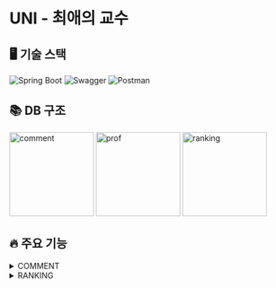 # UNI - 최애의 교수

## 🖥️ 기술 스택
![Spring Boot](https://img.shields.io/badge/springboot-6DB33F?style=for-the-badge&logo=springboot&logoColor=white) ![Swagger](https://img.shields.io/badge/swagger-85EA2D?style=for-the-badge&logo=swagger&logoColor=white) ![Postman](https://img.shields.io/badge/postman-FF6C37?style=for-the-badge&logo=postman&logoColor=white)
## 📚 DB 구조
<img width="150" alt="comment" src="https://github.com/Club-PARD/WebETA_server/assets/141024382/87aae41a-6fbd-478f-afac-508be40e48b2">
<img width="150" alt="prof" src="https://github.com/Club-PARD/WebETA_server/assets/141024382/1fc5389b-b542-49a7-a0cc-330b5215030f">
<img width="150" alt="ranking" src="https://github.com/Club-PARD/WebETA_server/assets/141024382/7072d7d8-db84-424c-b4a6-8c9015a2e544">

## 🔥 주요 기능
<details>
  <summary>COMMENT</summary>
  <img width="700" alt="leaveComment" src="https://github.com/Club-PARD/WebETA_server/assets/141024382/91f0b162-8374-4ced-a9ac-a5dda95c0bff">
  <img width="700" alt="getAllComments" src="https://github.com/Club-PARD/WebETA_server/assets/141024382/0b493bef-7b5d-485a-b112-44f5a0e7e26e">
  <img width="700" alt="getCommentByProf" src="https://github.com/Club-PARD/WebETA_server/assets/141024382/ddecdd18-89d7-496e-8a70-eefdecbe692f">
</details>

<details>
    <summary>RANKING</summary>
<img width="700" alt="addScore" src="https://github.com/Club-PARD/WebETA_server/assets/141024382/b4a65dfc-0fa3-4ce8-be32-f9a34e94870e">
<img width="700" alt="getAllCounts" src="https://github.com/Club-PARD/WebETA_server/assets/141024382/067d72ee-dabc-4793-b248-0336907ed2bb">
<img width="700" alt="getRanking" src="https://github.com/Club-PARD/WebETA_server/assets/141024382/7c7aeacb-8fd9-4a1b-95dd-f4178d56f0da">
</details>


